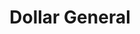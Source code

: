 ---
title: "Dollar General"
url: /bear-lake/dollar-general-chippewa-highway/
shop: variety store
---